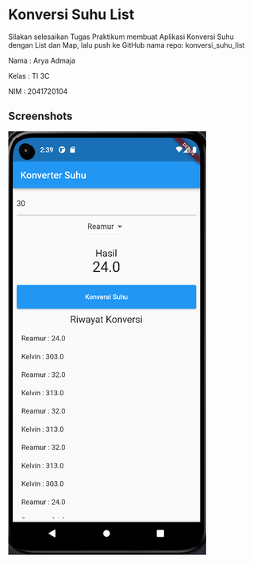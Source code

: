# Konversi Suhu List

Silakan selesaikan Tugas Praktikum membuat Aplikasi Konversi Suhu dengan List dan Map, lalu push ke GitHub nama repo: konversi_suhu_list

Nama : Arya Admaja

Kelas : TI 3C

NIM : 2041720104

## Screenshots

![Hasil Praktikum](assets/screenshots/ss_1.png)

